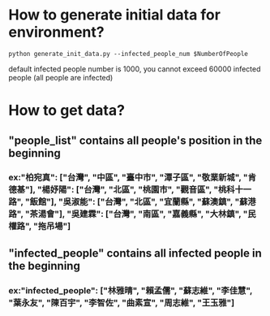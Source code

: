 # How to generate initial data for environment?
    python generate_init_data.py --infected_people_num $NumberOfPeople
default infected people number is 1000, you cannot exceed 60000 infected people (all people are infected)

# How to get data?
## "people_list" contains all people's position in the beginning 
### ex:"柏宛真": ["台灣", "中區", "臺中市", "潭子區", "敬業新城", "肯德基"], "楊妤陽": ["台灣", "北區", "桃園市", "觀音區", "桃科十一路", "飯館"], "吳淑能": ["台灣", "北區", "宜蘭縣", "蘇澳鎮", "蘇港路", "茶湯會"], "吳建霖": ["台灣", "南區", "嘉義縣", "大林鎮", "民權路", "拖吊場"]

## "infected_people" contains all infected people in the beginning
### ex:"infected_people": ["林雅晴", "賴孟儒", "蘇志維", "李佳慧", "葉永友", "陳百宇", "李智佐", "曲素宣", "周志維", "王玉雅"]


